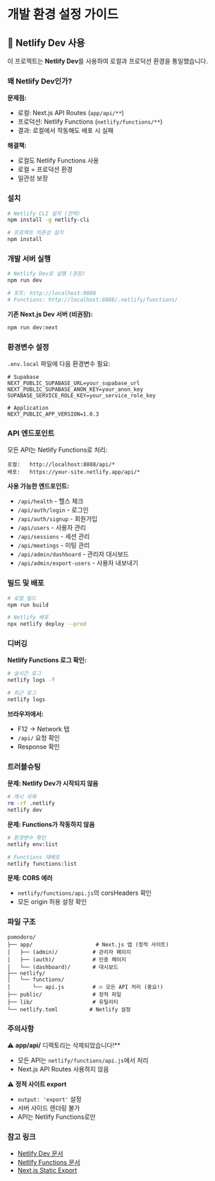 # 개발 환경 설정 가이드

## 🚀 Netlify Dev 사용

이 프로젝트는 **Netlify Dev**를 사용하여 로컬과 프로덕션 환경을 통일했습니다.

### 왜 Netlify Dev인가?

**문제점:**
- 로컬: Next.js API Routes (`app/api/**`)
- 프로덕션: Netlify Functions (`netlify/functions/**`)
- 결과: 로컬에서 작동해도 배포 시 실패

**해결책:**
- 로컬도 Netlify Functions 사용
- 로컬 = 프로덕션 환경
- 일관성 보장

### 설치

```bash
# Netlify CLI 설치 (전역)
npm install -g netlify-cli

# 프로젝트 의존성 설치
npm install
```

### 개발 서버 실행

```bash
# Netlify Dev로 실행 (권장)
npm run dev

# 포트: http://localhost:8888
# Functions: http://localhost:8888/.netlify/functions/
```

**기존 Next.js Dev 서버 (비권장):**
```bash
npm run dev:next
```

### 환경변수 설정

`.env.local` 파일에 다음 환경변수 필요:

```env
# Supabase
NEXT_PUBLIC_SUPABASE_URL=your_supabase_url
NEXT_PUBLIC_SUPABASE_ANON_KEY=your_anon_key
SUPABASE_SERVICE_ROLE_KEY=your_service_role_key

# Application
NEXT_PUBLIC_APP_VERSION=1.0.3
```

### API 엔드포인트

모든 API는 Netlify Functions로 처리:

```
로컬:   http://localhost:8888/api/*
배포:   https://your-site.netlify.app/api/*
```

**사용 가능한 엔드포인트:**
- `/api/health` - 헬스 체크
- `/api/auth/login` - 로그인
- `/api/auth/signup` - 회원가입
- `/api/users` - 사용자 관리
- `/api/sessions` - 세션 관리
- `/api/meetings` - 미팅 관리
- `/api/admin/dashboard` - 관리자 대시보드
- `/api/admin/export-users` - 사용자 내보내기

### 빌드 및 배포

```bash
# 로컬 빌드
npm run build

# Netlify 배포
npx netlify deploy --prod
```

### 디버깅

**Netlify Functions 로그 확인:**
```bash
# 실시간 로그
netlify logs -f

# 최근 로그
netlify logs
```

**브라우저에서:**
- F12 → Network 탭
- `/api/` 요청 확인
- Response 확인

### 트러블슈팅

**문제: Netlify Dev가 시작되지 않음**
```bash
# 캐시 삭제
rm -rf .netlify
netlify dev
```

**문제: Functions가 작동하지 않음**
```bash
# 환경변수 확인
netlify env:list

# Functions 재배포
netlify functions:list
```

**문제: CORS 에러**
- `netlify/functions/api.js`의 corsHeaders 확인
- 모든 origin 허용 설정 확인

### 파일 구조

```
pomodoro/
├── app/                    # Next.js 앱 (정적 사이트)
│   ├── (admin)/           # 관리자 페이지
│   ├── (auth)/            # 인증 페이지
│   └── (dashboard)/       # 대시보드
├── netlify/
│   └── functions/
│       └── api.js         # 🔥 모든 API 처리 (중요!)
├── public/                # 정적 파일
├── lib/                   # 유틸리티
└── netlify.toml          # Netlify 설정
```

### 주의사항

⚠️ **app/api/** 디렉토리는 삭제되었습니다!**
- 모든 API는 `netlify/functions/api.js`에서 처리
- Next.js API Routes 사용하지 않음

⚠️ **정적 사이트 export**
- `output: 'export'` 설정
- 서버 사이드 렌더링 불가
- API는 Netlify Functions로만

### 참고 링크

- [Netlify Dev 문서](https://docs.netlify.com/cli/get-started/)
- [Netlify Functions 문서](https://docs.netlify.com/functions/overview/)
- [Next.js Static Export](https://nextjs.org/docs/app/building-your-application/deploying/static-exports)
